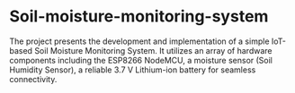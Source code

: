# Soil-moisture-monitoring-system
The project presents the development and implementation of a simple IoT-based Soil Moisture Monitoring System. It utilizes an array of hardware components including the ESP8266 NodeMCU, a moisture sensor (Soil Humidity Sensor), a reliable 3.7 V Lithium-ion battery for seamless connectivity.
